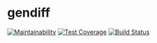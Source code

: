 # gendiff

[![Maintainability](https://api.codeclimate.com/v1/badges/df88cb8693d4dff0c75d/maintainability)](https://codeclimate.com/github/sergey-ag/project-lvl2-s229/maintainability)
[![Test Coverage](https://api.codeclimate.com/v1/badges/df88cb8693d4dff0c75d/test_coverage)](https://codeclimate.com/github/sergey-ag/project-lvl2-s229/test_coverage)
[![Build Status](https://travis-ci.org/sergey-ag/project-lvl2-s229.svg?branch=master)](https://travis-ci.org/sergey-ag/project-lvl2-s229)